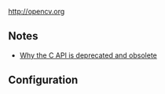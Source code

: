 http://opencv.org

Notes
-----

* [Why the C API is deprecated and obsolete](http://answers.opencv.org/question/17546/opencv-will-drop-c-api-support-soon/)

Configuration
-------------
